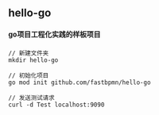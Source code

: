 ## hello-go
#### go项目工程化实践的样板项目
```
// 新建文件夹
mkdir hello-go
```

```
// 初始化项目
go mod init github.com/fastbpmn/hello-go
```

```
// 发送测试请求
curl -d Test localhost:9090
```